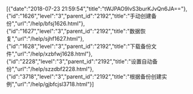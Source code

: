[{"date":"2018-07-23 21:59:54","title":"tWJPAO9lvS3burKJvQn6JA=="},{"id":"1626","level":"3","parent_id":"2192","title":"手动创建备份","url":"/help/bfsj1626.html"},{"id":"1627","level":"3","parent_id":"2192","title":"数据恢复","url":"/help/sjhf1627.html"},{"id":"1628","level":"3","parent_id":"2192","title":"下载备份文件","url":"/help/xzbfwj1628.html"},{"id":"2228","level":"3","parent_id":"2192","title":"设置自动备份","url":"/help/szzdbf2228.html"},{"id":"3718","level":"3","parent_id":"2192","title":"根据备份创建实例","url":"/help/gjbfcjsl3718.html"}]
